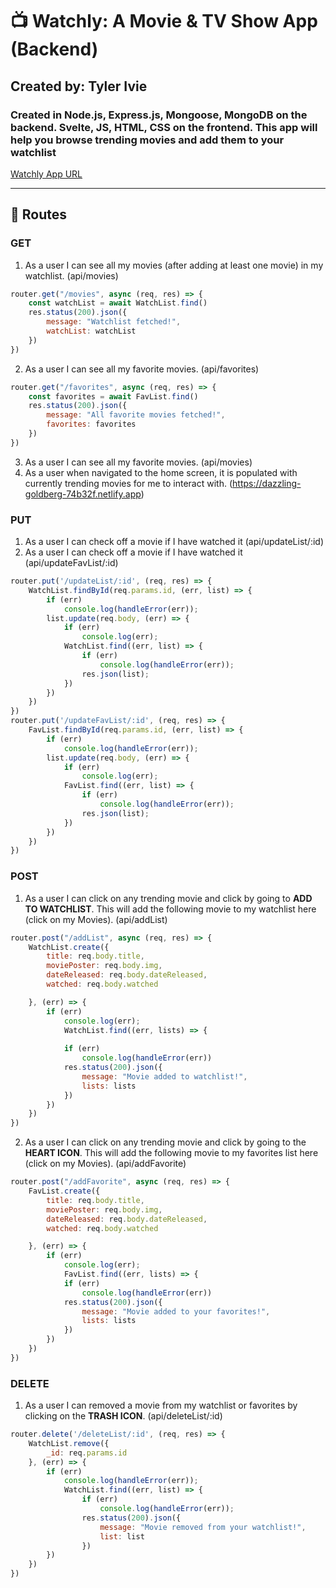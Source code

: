 # :tv:  Watchly: A Movie & TV Show App (Backend)
## Created by: Tyler Ivie
### Created in Node.js, Express.js, Mongoose, MongoDB on the backend. Svelte, JS, HTML, CSS on the frontend. This app will help you browse trending movies and add them to your watchlist

[Watchly App URL](https://dazzling-goldberg-74b32f.netlify.app/)

----------------------------------------------------------

## :truck:  Routes
### GET
1. As a user I can see all my movies (after adding at least one movie) in my watchlist. (api/movies)
```javascript 
router.get("/movies", async (req, res) => {
    const watchList = await WatchList.find()
    res.status(200).json({
        message: "Watchlist fetched!",
        watchList: watchList
    })
})
```
2. As a user I can see all my favorite movies. (api/favorites)
```javascript 
router.get("/favorites", async (req, res) => {
    const favorites = await FavList.find()
    res.status(200).json({
        message: "All favorite movies fetched!",
        favorites: favorites
    })
})
```
3. As a user I can see all my favorite movies. (api/movies)
4. As a user when navigated to the home screen, it is populated with currently trending movies for me to interact with. (https://dazzling-goldberg-74b32f.netlify.app)
### PUT
1. As a user I can check off a movie if I have watched it (api/updateList/:id)
2. As a user I can check off a movie if I have watched it (api/updateFavList/:id)
```javascript
router.put('/updateList/:id', (req, res) => {
    WatchList.findById(req.params.id, (err, list) => {
        if (err)
            console.log(handleError(err));
        list.update(req.body, (err) => {
            if (err)
                console.log(err);
            WatchList.find((err, list) => {
                if (err)
                    console.log(handleError(err));
                res.json(list);
            })
        })
    })
})
router.put('/updateFavList/:id', (req, res) => {
    FavList.findById(req.params.id, (err, list) => {
        if (err)
            console.log(handleError(err));
        list.update(req.body, (err) => {
            if (err)
                console.log(err);
            FavList.find((err, list) => {
                if (err)
                    console.log(handleError(err));
                res.json(list);
            })
        })
    })
})
```
### POST
1. As a user I can click on any trending movie and click by going to **ADD TO WATCHLIST**. This will add the following movie to my watchlist here (click on my Movies). (api/addList)
```javascript
router.post("/addList", async (req, res) => {
    WatchList.create({
        title: req.body.title,
        moviePoster: req.body.img, 
        dateReleased: req.body.dateReleased,
        watched: req.body.watched

    }, (err) => {
        if (err)
            console.log(err);
            WatchList.find((err, lists) => {
                
            if (err)
                console.log(handleError(err))
            res.status(200).json({
                message: "Movie added to watchlist!",
                lists: lists
            })
        })
    })
})
```
2. As a user I can click on any trending movie and click by going to the **HEART ICON**. This will add the following movie to my favorites list here (click on my Movies). (api/addFavorite)
```javascript 
router.post("/addFavorite", async (req, res) => {
    FavList.create({
        title: req.body.title,
        moviePoster: req.body.img,
        dateReleased: req.body.dateReleased,
        watched: req.body.watched

    }, (err) => {
        if (err)
            console.log(err);
            FavList.find((err, lists) => {
            if (err)
                console.log(handleError(err))
            res.status(200).json({
                message: "Movie added to your favorites!",
                lists: lists
            })
        })
    })
})
```
### DELETE
1. As a user I can removed a movie from my watchlist or favorites by clicking on the **TRASH ICON**. (api/deleteList/:id)
```javascript
router.delete('/deleteList/:id', (req, res) => {
    WatchList.remove({
        _id: req.params.id
    }, (err) => {
        if (err)
            console.log(handleError(err));
            WatchList.find((err, list) => {
                if (err)
                    console.log(handleError(err));
                res.status(200).json({
                    message: "Movie removed from your watchlist!",
                    list: list
                })
        })
    })
})
```